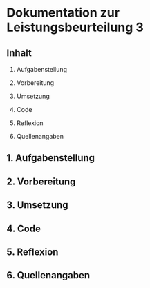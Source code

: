 # Dokumentation zur Leistungsbeurteilung 3 
## Inhalt 
1. Aufgabenstellung
   
2. Vorbereitung

3. Umsetzung
   
4. Code

5. Reflexion
   
6. Quellenangaben

## 1. Aufgabenstellung



## 2. Vorbereitung


## 3. Umsetzung


## 4. Code 


## 5. Reflexion

## 6. Quellenangaben